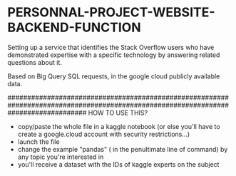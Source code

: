 # PERSONNAL-PROJECT-WEBSITE-BACKEND-FUNCTION
Setting up a service that identifies the Stack Overflow users who have demonstrated expertise with a specific technology by answering related questions about it. 

Based on Big Query SQL requests, in the google cloud publicly available data.

####################################################################################################################################
HOW TO USE THIS?

- copy/paste the whole file in a kaggle notebook (or else you'll have to create a google.cloud account with security restrictions...)
- launch the file
- change the example  "pandas" ( in the penultimate line of command) by any topic you're interested in
- you'll receive a dataset with the IDs of kaggle experts on the subject
